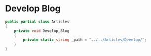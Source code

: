 # Develop Blog
```cs
public partial class Articles
{
    private void Develop_Blog
    {
        private static string _path = "../../Articles/Develop/";
    }
}
```
